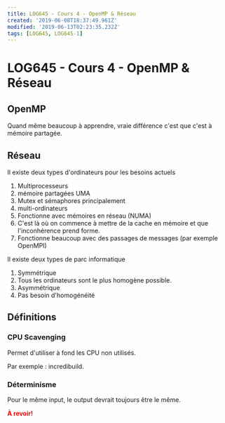 ```yaml
---
title: LOG645 - Cours 4 - OpenMP & Réseau
created: '2019-06-08T18:37:49.961Z'
modified: '2019-06-13T02:23:35.232Z'
tags: [LOG645, LOG645-1]
---
```


# LOG645 - Cours 4 - OpenMP & Réseau

## OpenMP
Quand même beaucoup à apprendre, vraie différence c'est que c'est à mémoire partagée.

## Réseau
Il existe deux types d'ordinateurs pour les besoins actuels
1. Multiprocesseurs
  1. mémoire partagées UMA
  1. Mutex et sémaphores principalement
1. multi-ordinateurs
  1. Fonctionne avec mémoires en réseau (NUMA)
  1. C'est là où on commence à mettre de la cache en mémoire et que l'inconhérence prend forme.
  1. Fonctionne beaucoup avec des passages de messages (par exemple OpenMPI)

Il existe deux types de parc informatique
1. Symmétrique
  1. Tous les ordinateurs sont le plus homogène possible.
1. Asymmétrique
  1. Pas besoin d'homogénéité

## Définitions
### CPU Scavenging
Permet d'utiliser à fond les CPU non utilisés.

Par exemple : incredibuild.

### Déterminisme
Pour le même input, le output devrait toujours être le même.

<span style="color:red">**À revoir!**</span>
